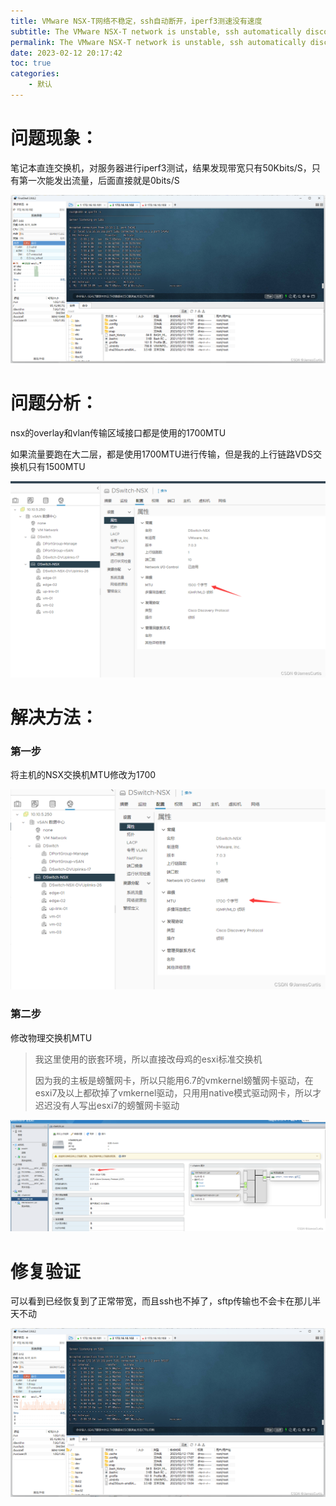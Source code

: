 ```yaml
---
title: VMware NSX-T网络不稳定，ssh自动断开，iperf3测速没有速度
subtitle: The VMware NSX-T network is unstable, ssh automatically disconnects, and the iperf3 speed test has no speed.
permalink: The VMware NSX-T network is unstable, ssh automatically disconnects, and the iperf3 speed test has no speed.
date: 2023-02-12 20:17:42
toc: true
categories: 
    - 默认
---
```


#  问题现象：

笔记本直连交换机，对服务器进行iperf3测试，结果发现带宽只有50Kbits/S，只有第一次能发出流量，后面直接就是0bits/S

![16936371165341693637116260.png](https://raw.githubusercontent.com/james-curtis/blog-img/img/img/16936371165341693637116260.png)

# 问题分析：

nsx的overlay和vlan传输区域接口都是使用的1700MTU

如果流量要跑在大二层，都是使用1700MTU进行传输，但是我的上行链路VDS交换机只有1500MTU

![16936371285401693637127647.png](https://raw.githubusercontent.com/james-curtis/blog-img/img/img/16936371285401693637127647.png)

# 解决方法：

### 第一步

将主机的NSX交换机MTU修改为1700

![16936371395401693637139013.png](https://raw.githubusercontent.com/james-curtis/blog-img/img/img/16936371395401693637139013.png)


### 第二步

修改物理交换机MTU

> 我这里使用的嵌套环境，所以直接改母鸡的esxi标准交换机
>
> 因为我的主板是螃蟹网卡，所以只能用6.7的vmkernel螃蟹网卡驱动，在esxi7及以上都砍掉了vmkernel驱动，只用用native模式驱动网卡，所以才迟迟没有人写出esxi7的螃蟹网卡驱动 

![16936371515391693637151261.png](https://raw.githubusercontent.com/james-curtis/blog-img/img/img/16936371515391693637151261.png)


# 修复验证

可以看到已经恢复到了正常带宽，而且ssh也不掉了，sftp传输也不会卡在那儿半天不动 

![16936371825391693637182343.png](https://raw.githubusercontent.com/james-curtis/blog-img/img/img/16936371825391693637182343.png)